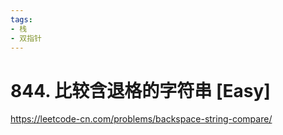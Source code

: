 ```yaml
---
tags:
- 栈
- 双指针
---
```


# 844. 比较含退格的字符串 [Easy]

<https://leetcode-cn.com/problems/backspace-string-compare/>
